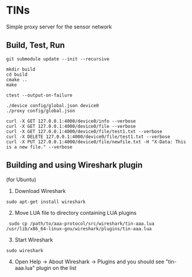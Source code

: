 # TINs
Simple proxy server for the sensor network

## Build, Test, Run
```
git submodule update --init --recursive
```
```
mkdir build
cd build
cmake ..
make
```
```
ctest --output-on-failure
```
```
./device config/global.json device0
./proxy config/global.json
```
```
curl -X GET 127.0.0.1:4000/device0/info --verbose
curl -X GET 127.0.0.1:4000/device0/file --verbose
curl -X GET 127.0.0.1:4000/device0/file/test1.txt --verbose
curl -X DELETE 127.0.0.1:4000/device0/file/test1.txt --verbose
curl -X PUT 127.0.0.1:4000/device0/file/newfile.txt -H "X-Data: This is a new file." --verbose
```

## Building and using Wireshark plugin
(for Ubuntu)
1. Download Wireshark

```sudo apt-get install wireshark```

2. Move LUA file to directory containing LUA plugins

```
 sudo cp /path/to/aaa-protocol/src/wireshark/tin-aaa.lua /usr/lib/x86_64-linux-gnu/wireshark/plugins/tin-aaa.lua
```

3. Start Wireshark 
```
sudo wireshark
```

4. Open Help -> About Wireshark -> Plugins and you should see "tin-aaa.lua" plugin on the list
